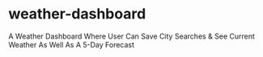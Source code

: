 # weather-dashboard
A Weather Dashboard Where User Can Save City Searches &amp; See Current Weather As Well As A 5-Day Forecast
